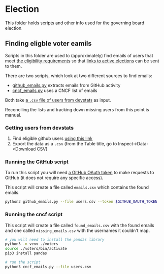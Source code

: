 # Election

This folder holds scripts and other info used for the governing board election.

## Finding eligble voter eamils

Scripts in this folder are used to (approximately) find emails of users that meet
[the eligibility requirements](https://github.com/tektoncd/community/blob/main/governance.md#elections)
so that [links to active elections](https://github.com/tektoncd/community/blob/main/governance.md#election-process)
can be sent to them.

There are two scripts, which look at two different sources to find emails:

* [github_emails.py](./github_emails.py) extracts emails from GitHub activity
* [cncf_emails.py](./cncf_emails.py) uses a CNCF list of emails

Both take [a `.csv` file of users from devstats](#getting-users-from-devstats) as input.

Reconciling the lists and tracking down missing users from this point is manual.

### Getting users from devstats

1. Find eligible github users [using this link](https://tekton.devstats.cd.foundation/d/9/developer-activity-counts-by-repository-group-table?orgId=1&var-period_name=Last%20year&var-metric=contributions&var-repogroup_name=All&var-country_name=All)
2. Export the data as a `.csv` (from the Table title, go to Inspect->Data->Download CSV)

### Running the GitHub script

To run this script you will need [a GitHub OAuth token](https://docs.github.com/en/authentication/keeping-your-account-and-data-secure/creating-a-personal-access-token)
to make requests to GitHub (it does not require any specific access).

This script will create a file called `emails.csv` which contains the found emails.

```bash
python3 github_emails.py --file users.csv --token $GITHUB_OAUTH_TOKEN
```

### Running the cncf script

This script will create a file called `found_emails.csv` with the found emails and one called `missing_emails.csv`
with the usernames it couldn't map.

```bash
# you will need to install the pandas library
python3 -m venv ./voters
source ./voters/bin/activate
pip3 install pandas

# run the script
python3 cncf_emails.py --file users.csv
```